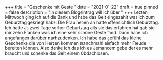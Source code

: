 +++
title = "Geschenke mit Geste "
date = "2021-01-22"
draft = true
pinned = false
description = "In diesem Blogeintrag will ich über "
+++
Lezten Mittwoch ging ich auf die Bank und habe das Gelt eingezahlt was ich zum Geburztag gekriegt habe. Die Frau neben an hatte offensichtlich Geburztag. Ich hatte Ja zwei Tage vorher Geburtztag alls sie das erfahren hat gab sie mir zehn Franken was ich eine sehr schöne Geste fand. Dann habe ich angefangen darüber nachzudenken. Ich habe das gefühl das kleine Geschenke die von Herzen kommen manchmahl einfach mehr Freude bereiten können. Also denke ich das ich es Jemandem gebe der es mehr braucht und schenke das Gelt einem Obdachlosen.